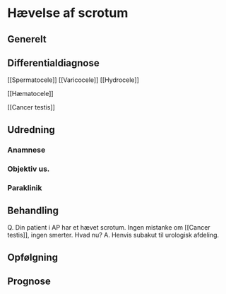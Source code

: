 # Hævelse af scrotum
## Generelt


## Differentialdiagnose
[[Spermatocele]]
[[Varicocele]]
[[Hydrocele]]

[[Hæmatocele]]

[[Cancer testis]]

## Udredning
### Anamnese

### Objektiv us.

### Paraklinik

## Behandling
Q. Din patient i AP har et hævet scrotum. Ingen mistanke om [[Cancer testis]], ingen smerter. Hvad nu?
A. Henvis subakut til urologisk afdeling.

## Opfølgning


## Prognose

<!-- #anki/deck/Medicine #anki/tag/med/Urology #anki/tag/med/GP -->

<!-- {BearID:906C0A20-1B7E-4B36-86F5-140F743604C7-19264-000023B4E6A6F1AC} -->
